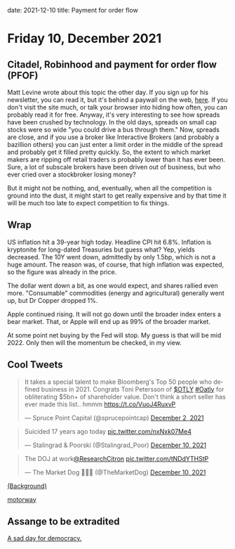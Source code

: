 date: 2021-12-10
title: Payment for order flow

# Friday 10, December 2021

## Citadel, Robinhood and payment for order flow (PFOF)

Matt Levine wrote about this topic the other day. If you sign up for his newsletter, you can read it, but it's behind a paywall on the web, [here](https://www.bloomberg.com/opinion/articles/2021-12-08/what-does-payment-for-order-flow-buy).
If you don't visit the site much, or talk your browser into hiding how often, you can probably read it for free.
Anyway, it's very interesting to see how spreads have been crushed by technology.
In the old days, spreads on small cap stocks were so wide "you could drive a bus through them."
Now, spreads are close, and if you use a broker like Interactive Brokers (and probably a bazillion others) you can just enter a limit order in the middle of the spread and probably get it filled pretty quickly.
So, the extent to which market makers are ripping off retail traders is probably lower than it has ever been. Sure, a lot of subscale brokers have been driven out of business, but who ever cried over a stockbroker losing money?

But it might not be nothing, and, eventually, when all the competition is ground into the dust, it might start to get really expensive and by that time it will be much too late to expect competition to fix things. 

## Wrap

US inflation hit a 39-year high today.
Headline CPI hit 6.8%.
Inflation is kryptonite for long-dated Treasuries but guess what? Yep, yields decreased. The 10Y went down, admittedly by only 1.5bp, which is not a huge amount.
The reason was, of course, that high inflation was expected, so the figure was already in the price.

The dollar went down a bit, as one would expect, and shares rallied even more.
"Consumable" commodities (energy and agricultural) generally went up, but Dr Copper dropped 1%. 

Apple continued rising. It will not go down until the broader index enters a bear market. That, or Apple will end up as 99% of the broader market.

At some point net buying by the Fed will stop. My guess is that will be mid 2022. Only then will the momentum be checked, in my view. 

## Cool Tweets

<blockquote class="twitter-tweet"><p lang="en" dir="ltr">It takes a special talent to make Bloomberg&#39;s Top 50 people who defined business in 2021. Congrats Toni Petersson of <a href="https://twitter.com/search?q=%24OTLY&amp;src=ctag&amp;ref_src=twsrc%5Etfw">$OTLY</a> <a href="https://twitter.com/hashtag/Oatly?src=hash&amp;ref_src=twsrc%5Etfw">#Oatly</a> for obliterating $5bn+ of shareholder value. Don&#39;t think a short seller has ever made this list.. hmmm <a href="https://t.co/VuoJ4RuxvP">https://t.co/VuoJ4RuxvP</a></p>&mdash; Spruce Point Capital (@sprucepointcap) <a href="https://twitter.com/sprucepointcap/status/1466398998571458561?ref_src=twsrc%5Etfw">December 2, 2021</a></blockquote> <script async src="https://platform.twitter.com/widgets.js" charset="utf-8"></script>

<blockquote class="twitter-tweet"><p lang="en" dir="ltr">Suicided 17 years ago today <a href="https://t.co/nxNxk07Me4">pic.twitter.com/nxNxk07Me4</a></p>&mdash; Stalingrad &amp; Poorski (@Stalingrad_Poor) <a href="https://twitter.com/Stalingrad_Poor/status/1469339178873745409?ref_src=twsrc%5Etfw">December 10, 2021</a></blockquote> <script async src="https://platform.twitter.com/widgets.js" charset="utf-8"></script>

<blockquote class="twitter-tweet"><p lang="en" dir="ltr">The DOJ at work<a href="https://twitter.com/ResearchCitron?ref_src=twsrc%5Etfw">@ResearchCitron</a> <a href="https://t.co/tNDdYTHStP">pic.twitter.com/tNDdYTHStP</a></p>&mdash; The Market Dog 🎅🏻💧 (@TheMarketDog) <a href="https://twitter.com/TheMarketDog/status/1469383708268539911?ref_src=twsrc%5Etfw">December 10, 2021</a></blockquote> <script async src="https://platform.twitter.com/widgets.js" charset="utf-8"></script>

[(Background)](https://www.marketscreener.com/news/latest/CITRON-RESEARCH-S-ANDREW-LEFT-ON-REPORTS-OF-US-DOJ-PROBE-INTO-SHORT-SELLERS-SAYS-FIRM-KNOWS-OF-NO--37284800/)

[motorway](https://twitter.com/ArtandLovePhot1/status/1467751541528571905/photo/1)


## Assange to be extradited

[A sad day for democracy.](https://news.sky.com/story/julian-assange-high-court-reverses-decision-not-to-extradite-wikileaks-founder-to-the-us-12491646)


